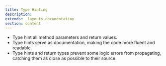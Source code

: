 ```yaml
---
title: Type Hinting
description: 
extends: _layouts.documentation
section: content
---
```

- Type hint all method parameters and return values.
- Type hints serve as documentation, making the code more fluent and readable.
- Type hints and return types prevent some logic errors from propagating, catching them as close as possible to their source.
